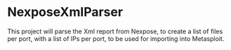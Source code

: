 NexposeXmlParser
================

This project will parse the Xml report from Nexpose, to create a list of files per port, with a list of IPs per port, to be used for importing into Metasploit.